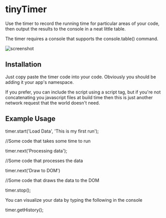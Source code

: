 tinyTimer
=========

Use the timer to record the running time for particular areas of your code, then output the results to the console in a neat little table.

The timer requires a console that supports the console.table() command.

![screenshot](https://raw.github.com/davidgilbertson/tinyTimer/master/screenshot.png)

## Installation

Just copy paste the timer code into your code. Obviously you should be adding it your app's namespace.

If you prefer, you can include the script using a script tag, but if you're not concatenating you javascript files at build time then this is just another network request that the world doesn't need.


## Example Usage

timer.start('Load Data', 'This is my first run');

//Some code that takes some time to run

timer.next('Processing data');

//Some code that processes the data

timer.next('Draw to DOM')

//Some code that draws the data to the DOM

timer.stop();

You can visualize your data by typing the following in the console

timer.getHistory();
